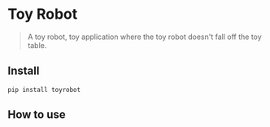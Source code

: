 # Toy Robot
> A toy robot, toy application where the toy robot doesn't fall off the toy table.


## Install

`pip install toyrobot`

## How to use
